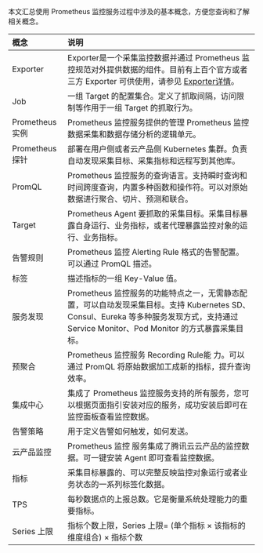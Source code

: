 本文汇总使用 Prometheus 监控服务过程中涉及的基本概念，方便您查询和了解相关概念。

| 概念           | 说明                                                         |
| :------------- | :----------------------------------------------------------- |
| Exporter       | Exporter是一个采集监控数据并通过 Prometheus 监控规范对外提供数据的组件。目前有上百个官方或者三方 Exporter 可供使用，请参见 [Exporter详情](https://prometheus.io/docs/instrumenting/exporters/)。 |
| Job            | 一组 Target 的配置集合。定义了抓取间隔，访问限制等作用于一组 Target 的抓取行为。 |
| Prometheus实例 | Prometheus 监控服务提供的管理 Prometheus 监控数据采集和数据存储分析的逻辑单元。 |
| Prometheus探针 | 部署在用户侧或者云产品侧 Kubernetes 集群。负责自动发现采集目标、采集指标和远程写到其他库。 |
| PromQL         | Prometheus 监控服务的查询语言。支持瞬时查询和时间跨度查询，内置多种函数和操作符。可以对原始数据进行聚合、切片、预测和联合。 |
| Target         | Prometheus Agent 要抓取的采集目标。采集目标暴露自身运行、业务指标，或者代理暴露监控对象的运行、业务指标。 |
| 告警规则       | Prometheus 监控 Alerting Rule 格式的告警配置。可以通过 PromQL 描述。 |
| 标签           | 描述指标的一组 Key-Value 值。                                |
| 服务发现       | Prometheus 监控服务的功能特点之一，无需静态配置，可以自动发现采集目标。支持 Kubernetes SD、Consul、Eureka 等多种服务发现方式，支持通过 Service Monitor、Pod Monitor 的方式暴露采集目标。 |
| 预聚合         | Prometheus 监控服务 Recording Rule能 力。可以通过 PromQL 将原始数据加工成新的指标，提升查询效率。 |
| 集成中心       | 集成了 Prometheus 监控服务支持的所有服务，您可以根据页面指引安装对应的服务，成功安装后即可在监控面板查看监控数据。 |
| 告警策略       | 用于定义告警如何触发，如何发送。                             |
| 云产品监控     | Prometheus 监控 服务集成了腾讯云云产品的监控数据。可一键安装 Agent 即可查看监控数据。 |
| 指标           | 采集目标暴露的、可以完整反映监控对象运行或者业务状态的一系列标签化数据。 |
| TPS            | 每秒数据点的上报总数。它是衡量系统处理能力的重要指标。       |
| Series 上限    | 指标个数上限，Series 上限= (单个指标 × 该指标的维度组合) × 指标个数 |


